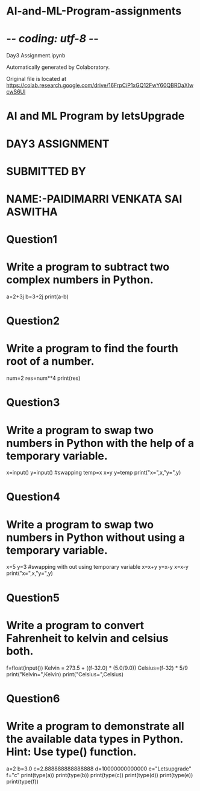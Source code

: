 # AI-and-ML-Program-assignments
# -*- coding: utf-8 -*-
Day3 Assignment.ipynb

Automatically generated by Colaboratory.

Original file is located at
    https://colab.research.google.com/drive/16FrpCiP1xGQ12FwY60QBRDaXlwcwS6Ul

# **AI and ML Program by letsUpgrade**
# **DAY3 ASSIGNMENT**
# **SUBMITTED BY**
# **NAME:-PAIDIMARRI VENKATA SAI ASWITHA**

# **Question1**
# Write a program to subtract two complex numbers in Python.


a=2+3j
b=3+2j
print(a-b)

# **Question2**
# Write a program to find the fourth root of a number.


num=2
res=num**4
print(res)

# **Question3**
# Write a program to swap two numbers in Python with the help of a temporary variable.


x=input()
y=input()
#swapping
temp=x
x=y
y=temp
print("x=",x,"y=",y)

# **Question4**
# Write a program to swap two numbers in Python without using a temporary variable.


x=5
y=3
#swapping with out using temporary variable
x=x+y
y=x-y
x=x-y
print("x=",x,"y=",y)

# **Question5**
# Write a program to convert Fahrenheit to kelvin and celsius both.


f=float(input())
Kelvin = 273.5 + ((f-32.0) * (5.0/9.0))
Celsius=(f-32) * 5/9
print("Kelvin=",Kelvin)
print("Celsius=",Celsius)

# **Question6**
# Write a program to demonstrate all the available data types in Python. Hint: Use type() function.


a=2
b=3.0
c=2.888888888888888
d=10000000000000
e="Letsupgrade"
f="c"
print(type(a))
print(type(b))
print(type(c))
print(type(d))
print(type(e))
print(type(f))
